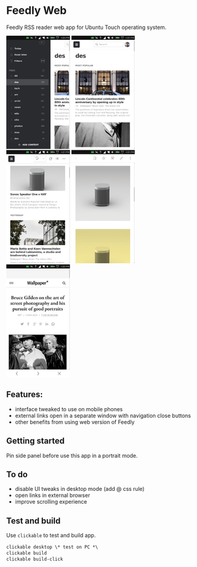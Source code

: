 # Feedly Web

Feedly RSS reader web app for Ubuntu Touch operating system.

<img src="https://raw.githubusercontent.com/fadeouter/feedlyweb/master/screenshots/01.png" height="300"> <img src="https://raw.githubusercontent.com/fadeouter/feedlyweb/master/screenshots/02.png" height="300"> <img src="https://raw.githubusercontent.com/fadeouter/feedlyweb/master/screenshots/03.png" height="300"> <img src="https://raw.githubusercontent.com/fadeouter/feedlyweb/master/screenshots/04.png" height="300"> <img src="https://raw.githubusercontent.com/fadeouter/feedlyweb/master/screenshots/05.png" height="300">



## Features:
* interface tweaked to use on mobile phones
* external links open in a separate window with navigation close buttons
* other benefits from using web version of Feedly

## Getting started
Pin side panel before use this app in a portrait mode.

## To do
* disable UI tweaks in desktop mode (add @ css rule) 
* open links in external browser
* improve scrolling experience

## Test and build
Use `clickable` to test and build app.

```
clickable desktop \* test on PC *\
clickable build
clickable build-click
```
